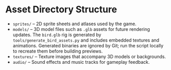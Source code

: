 # Asset Directory Structure

- `sprites/` – 2D sprite sheets and atlases used by the game.
- `models/` – 3D model files such as `.glb` assets for future rendering updates. The `bird.glb` rig is generated by `tools/generate_bird_assets.py` and includes embedded textures and animations. Generated binaries are ignored by Git; run the script locally to recreate them before building previews.
- `textures/` – Texture images that accompany 3D models or backgrounds.
- `audio/` – Sound effects and music tracks for gameplay feedback.
